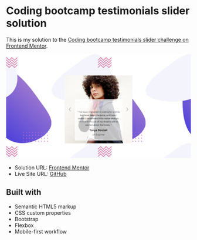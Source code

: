 <h1>Coding bootcamp testimonials slider solution</h1>

This is my solution to the [Coding bootcamp testimonials slider challenge on Frontend Mentor](https://www.frontendmentor.io/challenges/coding-bootcamp-testimonials-slider-4FNyLA8JL).



<img src="images/site-image.png"></img>



- Solution URL: [Frontend Mentor]()
- Live Site URL: [GitHub]()



<h2>Built with</h2>

- Semantic HTML5 markup
- CSS custom properties
- Bootstrap
- Flexbox
- Mobile-first workflow
